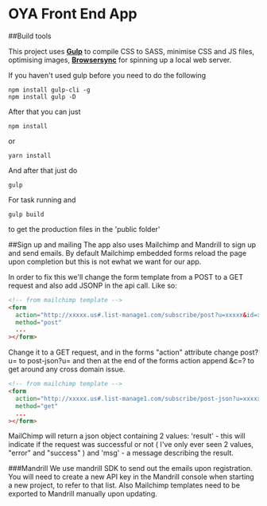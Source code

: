 # OYA Front End App

##Build tools

This project uses [**Gulp**](http://gulpjs.com/) to compile CSS to SASS, minimise CSS and JS files, optimising images, [**Browsersync**](https://browsersync.io/) for spinning up a local web server.

If you haven't used gulp before you need to do the following

```terminal
npm install gulp-cli -g
npm install gulp -D
```

After that you can just

```terminal
npm install
```

or

```terminal
yarn install
```

And after that just do

```terminal
gulp
```

For task running and

```terminal
gulp build
```

to get the production files in the 'public folder'

##Sign up and mailing
The app also uses Mailchimp and Mandrill to sign up and send emails.
By default Mailchimp embedded forms reload the page upon completion but this is not ewhat we want for our app.

In order to fix this we'll change the form template from a POST to a GET request and also add JSONP in the api call. Like so:

```html
<!-- from mailchimp template -->
<form
  action="http://xxxxx.us#.list-manage1.com/subscribe/post?u=xxxxx&id=xxxx"
  method="post"
  ...
></form>
```

Change it to a GET request, and in the forms "action" attribute change post?u= to post-json?u= and then at the end of the forms action append &c=? to get around any cross domain issue.

```html
<!-- from mailchimp template -->
<form
  action="http://xxxxx.us#.list-manage1.com/subscribe/post-json?u=xxxxx&id=xxxx&c=?"
  method="get"
  ...
></form>
```

MailChimp will return a json object containing 2 values: 'result' - this will indicate if the request was successful or not ( I've only ever seen 2 values, "error" and "success" ) and 'msg' - a message describing the result.

###Mandrill
We use mandrill SDK to send out the emails upon registration. You will need to create a new API key in the Mandrill console when starting a new project, to refer to that list. Also Mailchimp templates need to be exported to Mandrill manually upon updating.
